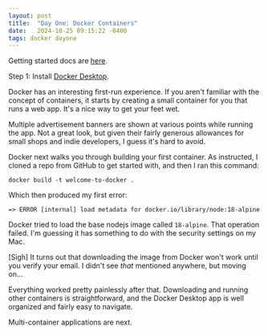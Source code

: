 ```yaml
---
layout: post
title:  "Day One: Docker Containers"
date:   2024-10-25 09:15:22 -0400
tags: docker dayone
---
```


Getting started docs are [here][getting-started].

Step 1: Install [Docker Desktop][docker-desktop].

Docker has an interesting first-run experience. If you aren't familiar with the concept of containers, it starts by creating a small container for you that runs a web app. It's a nice way to get your feet wet.

Multiple advertisement banners are shown at various points while running the app. Not a great look, but given their fairly generous allowances for small shops and indie developers, I guess it's hard to avoid.

Docker next walks you through building your first container. As instructed, I cloned a repo from GitHub to get started with, and then I ran this command:

`docker build -t welcome-to-docker .`

 Which then produced my first error:

`=> ERROR [internal] load metadata for docker.io/library/node:18-alpine`

Docker tried to load the base nodejs image called `18-alpine`. That operation failed. I'm guessing it has something to do with the security settings on my Mac.

[Sigh] It turns out that downloading the image from Docker won't work until you verify your email. I didn't see *that* mentioned anywhere, but moving on...

Everything worked pretty painlessly after that. Downloading and running other containers is straightforward, and the Docker Desktop app is well organized and fairly easy to navigate. 

Multi-container applications are next.

[getting-started]: https://docs.docker.com/get-started/
[docker-desktop]: https://docs.docker.com/desktop/install/mac-install/
